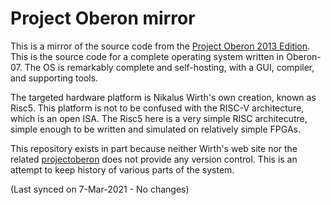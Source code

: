 # Project Oberon mirror

This is a mirror of the source code from the [Project Oberon 2013
Edition](http://people.inf.ethz.ch/wirth/ProjectOberon/index.html). This is the
source code for a complete operating system written in Oberon-07. The OS is
remarkably complete and self-hosting, with a GUI, compiler, and supporting
tools.

The targeted hardware platform is Nikalus Wirth's own creation, known as Risc5.
This platform is not to be confused with the RISC-V architecture, which is
an open ISA. The Risc5 here is a very simple RISC architecutre, simple enough
to be written and simulated on relatively simple FPGAs.

This repository exists in part because neither Wirth's web site nor the
related [projectoberon](http://projectoberon.com) does not provide any version
control. This is an attempt to keep history of various parts of the system.

(Last synced on 7-Mar-2021 - No changes)
